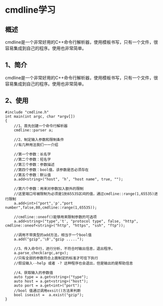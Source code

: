 # cmdline学习

## 概述
cmdline是一个非常好用的C++命令行解析器，使用模板书写，只有一个文件，很容易集成到自己的程序。使用也非常简单。

## 1、简介
cmdline是一个非常好用的C++命令行解析器，使用模板书写，只有一个文件，很容易集成到自己的程序。使用也非常简单。

## 2、使用
```
#include "cmdline.h"
int main(int argc, char *argv[])
{
	//1、首先创建一个命令行解析器
	cmdline::parser a;
	
	//2、制定输入参数和限制条件
	//有几种用法我们一一介绍
	
	//第一个参数：长名字
	//第二个参数：短名字
	//第三个参数：参数描述
	//第四个参数：bool值，该参数是否必须存在
	//第五个参数：默认值
	a.add<string>("host", ‘h‘, "host name", true, "");
	
	//第六个参数：用来对参数加入额外的限制
	//这里端口号被限制为必须是1到65535区间的值，通过cmdline::range(1,65535)进行限制
	a.add<int>("port",'p',"port number",false,80,cmdline::range(1,65535));
	
	//cmdline::oneof()能够用来限制参数的可选项
	a.add<string>("type",'t', "protocol type", false, "http", cmdline::oneof<string>("http", "https", "ssh", "ftp"));
	
	//调用不带类型的add方法，相当于一个bool值
	a.add("gzip",'\0',"gzip .....");
	
	//3、传入命令行，进行分析，不符合时输出信息，退出程序。
	a.parse_check(argc,argv);
	//只有全部的参数符合上面制定的标准才可往下执行
	//假设输入--help 或者 -? 这种程序也会退出，但是输出的是帮助信息

	//4、获取输入的参数值
	auto type = a.get<string>("type");
	auto host = a.get<string>("host");
	auto port = a.get<int>("port");
	//bool 值通过调用exsit()方法来判断
	bool isexist =  a.exist("gzip");
}
```
